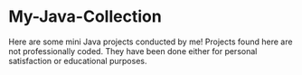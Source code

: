 # My-Java-Collection
Here are some mini Java projects conducted by me!
Projects found here are not professionally coded. They have been done either for personal satisfaction or educational purposes. 
